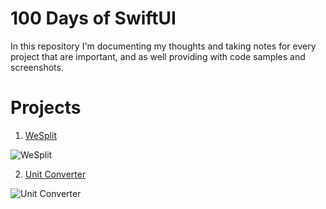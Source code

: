 # 100 Days of SwiftUI

In this repository I'm documenting my thoughts and taking notes for every project that are important, and as well providing with code samples and screenshots.

# Projects

1. [WeSplit](https://github.com/Sangsom/100-Days-of-SwiftUI/tree/master/Project1%20-%20WeSplit)

![WeSplit](https://media.giphy.com/media/H1qyVtZYFEc4xXfyiM/giphy.gif)

2. [Unit Converter](https://github.com/Sangsom/100-Days-of-SwiftUI/tree/master/Challenge1%20-%20Unit%20Converter)

![Unit Converter](https://media.giphy.com/media/H3xFiOERWcawsqPvis/200w_d.gif)
